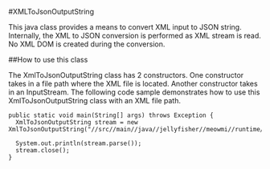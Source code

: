 #XMLToJsonOutputString

This java class provides a means to convert XML input to JSON string.  Internally, the XML to JSON conversion is performed as XML stream is read.  No XML DOM is created during the conversion.  

##How to use this class

The XmlToJsonOutputString class has 2 constructors.  One constructor takes in a file path where the XML file is located.  Another constructor takes in an InputStream.  The following code sample demonstrates how to use this XmlToJsonOutputString class with an XML file path.
  
    public static void main(String[] args) throws Exception {
      XmlToJsonOutputString stream = new XmlToJsonOutputString("//src//main//java//jellyfisher//meowmi//runtime//test.xml");
    
      System.out.println(stream.parse());
      stream.close();
    }